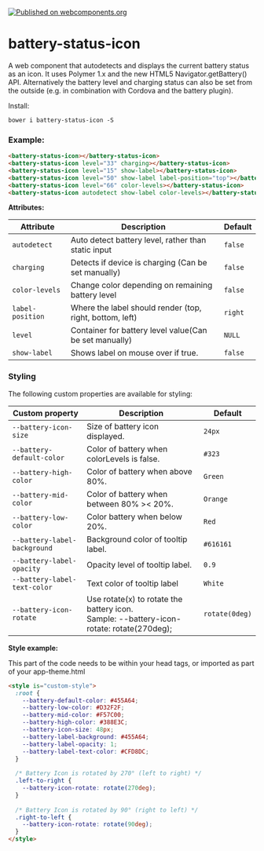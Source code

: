 [![Published on webcomponents.org](https://img.shields.io/badge/webcomponents.org-published-blue.svg)](https://www.webcomponents.org/element/Protoss78/battery-status-icon)

# battery-status-icon
A web component that autodetects and displays the current battery status as an icon. It uses Polymer 1.x and the new HTML5 Navigator.getBattery() API. Alternatively the battery level and charging status can also be set from the outside (e.g. in combination with Cordova and the battery plugin).

Install:
```
bower i battery-status-icon -S
```

### Example:

<!---
```
<custom-element-demo>
  <template>
    <script src="../webcomponentsjs/webcomponents-lite.js"></script>
    <link rel="import" href="battery-status-icon.html">
    <next-code-block></next-code-block>
  </template>
</custom-element-demo>
```
-->
```html
<battery-status-icon></battery-status-icon>
<battery-status-icon level="33" charging></battery-status-icon>
<battery-status-icon level="15" show-label></battery-status-icon>
<battery-status-icon level="50" show-label label-position="top"></battery-status-icon>
<battery-status-icon level="66" color-levels></battery-status-icon>
<battery-status-icon autodetect show-label color-levels></battery-status-icon>
```

__Attributes:__

Attribute | Description | Default
  ----------------|-------------|----------
  `autodetect` | Auto detect battery level, rather than static input | `false`
  `charging` | Detects if device is charging (Can be set manually) | `false`
  `color-levels` | Change color depending on remaining battery level | `false`
  `label-position` | Where the label should render (top, right, bottom, left) | `right`
  `level` | Container for battery level value(Can be set manually) | `NULL`
  `show-label` | Shows label on mouse over if true. | `false`

### Styling
    
  The following custom properties are available for styling:
  
  Custom property | Description | Default
  ----------------|-------------|----------
  `--battery-icon-size` | Size of battery icon displayed. | `24px`
  `--battery-default-color` | Color of battery when colorLevels is false. | `#323`
  `--battery-high-color` | Color of battery when above 80%. | `Green`
  `--battery-mid-color` | Color of battery when between 80% >< 20%. | `Orange`
  `--battery-low-color` | Color battery when below 20%. | `Red`
  `--battery-label-background` | Background color of tooltip label. | `#616161`
  `--battery-label-opacity` | Opacity level of tooltip label. | `0.9`
  `--battery-label-text-color` | Text color of tooltip label | `White`
  `--battery-icon-rotate` | Use rotate(x) to rotate the battery icon.<br>Sample: --battery-icon-rotate: rotate(270deg); | `rotate(0deg)`
  
  __Style example:__
  
  This part of the code needs to be within your head tags, or imported as part of your app-theme.html
  
  ```html
  <style is="custom-style">
    :root {
      --battery-default-color: #455A64;
      --battery-low-color: #D32F2F;
      --battery-mid-color: #F57C00;
      --battery-high-color: #388E3C;
      --battery-icon-size: 48px;
      --battery-label-background: #455A64;
      --battery-label-opacity: 1;
      --battery-label-text-color: #CFD8DC;
    }
    
    /* Battery Icon is rotated by 270° (left to right) */
    .left-to-right {
      --battery-icon-rotate: rotate(270deg);
    }
    
    /* Battery Icon is rotated by 90° (right to left) */
    .right-to-left {
      --battery-icon-rotate: rotate(90deg);
    }
  </style>
```
